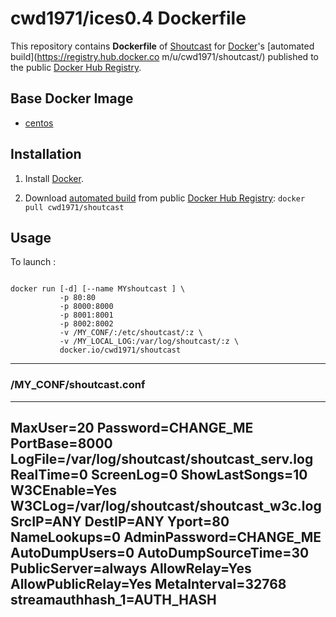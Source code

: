 # cwd1971/ices0.4 Dockerfile

This repository contains **Dockerfile** of [Shoutcast](http://download.nullsoft.com/shoutcast/tools/sc_serv2_linux_x64-latest.tar.gz) for [Docker](https://www.docker.com/)'s [automated build](https://registry.hub.docker.co
m/u/cwd1971/shoutcast/) published to the public [Docker Hub Registry](https://registry.hub.docker.com/).

## Base Docker Image

- [centos](https://registry.hub.docker.com/_/centos/)


## Installation

1. Install [Docker](https://www.docker.com/).

2. Download [automated build](https://registry.hub.docker.com/u/cwd1971/shoutcast/) from public [Docker Hub Registry](https://registry.hub.docker.com/): `docker pull cwd1971/shoutcast`

## Usage

To launch :

```

docker run [-d] [--name MYshoutcast ] \
           -p 80:80
           -p 8000:8000
           -p 8001:8001
           -p 8002:8002
           -v /MY_CONF/:/etc/shoutcast/:z \
           -v /MY_LOCAL_LOG:/var/log/shoutcast/:z \
           docker.io/cwd1971/shoutcast
```
***
### /MY_CONF/shoutcast.conf
---
MaxUser=20
Password=CHANGE_ME
PortBase=8000
LogFile=/var/log/shoutcast/shoutcast_serv.log
RealTime=0
ScreenLog=0
ShowLastSongs=10
W3CEnable=Yes
W3CLog=/var/log/shoutcast/shoutcast_w3c.log
SrcIP=ANY
DestIP=ANY
Yport=80
NameLookups=0
AdminPassword=CHANGE_ME
AutoDumpUsers=0
AutoDumpSourceTime=30
PublicServer=always
AllowRelay=Yes
AllowPublicRelay=Yes
MetaInterval=32768
streamauthhash_1=AUTH_HASH
---
